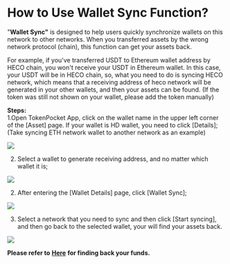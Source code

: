 # How to Use Wallet Sync Function?

"**Wallet Sync"** is designed to help users quickly synchronize wallets on this network to other networks. When you transferred assets by the wrong network protocol \(chain\), this function can get your assets back. 

For example, if you've transferred USDT to Ethereum wallet address by HECO chain, you won't receive your USDT in Ethereum wallet. In this case, your USDT will be in HECO chain, so, what you need to do is syncing HECO network, which means that a receiving address of heco network will be generated in your other wallets, and then your assets can be found. \(If the token was still not shown on your wallet, please add the token manually\)

**Steps:**  
1.Open TokenPocket App, click on the wallet name in the upper left corner of the \[Asset\] page. If your wallet is HD wallet, you need to click \[Details\]; \(Take syncing ETH network wallet to another network as an example\)

![](../.gitbook/assets/tong-bu-01.jpg)

2. Select a wallet to generate receiving address, and no matter which wallet it is;

![](../.gitbook/assets/tong-bu-1.png)

2. After entering the \[Wallet Details\] page, click \[Wallet Sync\];

![](../.gitbook/assets/tong-bu-2.jpg)

3. Select a network that you need to sync and then click \[Start syncing\], and then go back to the selected wallet, your will find your assets back. 

![](../.gitbook/assets/guan-li-5%20%281%29.png)



**Please refer to** [**Here**](https://tp-lab.tokenpocket.pro/AssetsFind/index.html?locale=en#/) **for finding back your funds.**

